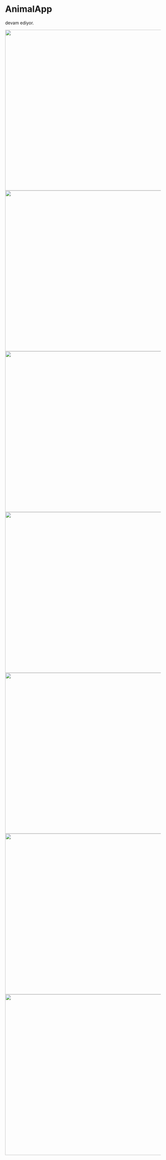 # AnimalApp
devam ediyor.

 <img height="520" src="https://user-images.githubusercontent.com/84725623/229768058-a0904e55-479b-4c47-860d-2ccd0b08c408.jpg">  <img height="520" src="https://user-images.githubusercontent.com/84725623/229768222-db5667ac-ea91-4f10-bd02-6da551bd5428.jpg"> <img height="520" src="https://user-images.githubusercontent.com/84725623/229768290-42a3bcc9-4a21-4b76-8efc-91ae9320ffe2.jpg"> <img height="520" src="https://user-images.githubusercontent.com/84725623/229768553-83a86086-e1e0-4368-b23a-a0bb97732229.jpg"><img height="520" src="https://user-images.githubusercontent.com/84725623/229769319-eae58cf0-6392-4264-ab41-e9348926ca5f.jpg"> <img height="520" src="https://user-images.githubusercontent.com/84725623/229769748-ec9b8d13-6d8e-4468-a66e-f7a2ae961389.jpg"> <img height="520" src="https://user-images.githubusercontent.com/84725623/229769755-141d1cef-b3c5-46f5-bc0e-5ef5ecacdc0e.jpg"> 
